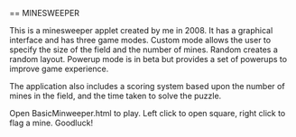 == MINESWEEPER

This is a minesweeper applet created by me in 2008.  It has a graphical interface and has three game modes.  Custom mode allows the user to specify the size of the field and the number of mines.  Random creates a random layout.  Powerup mode is in beta but provides a set of powerups to improve game experience.

The application also includes a scoring system based upon the number of mines in the field, and the time taken to solve the puzzle.

Open BasicMinweeper.html to play.  Left click to open square, right click to flag a mine.  Goodluck!